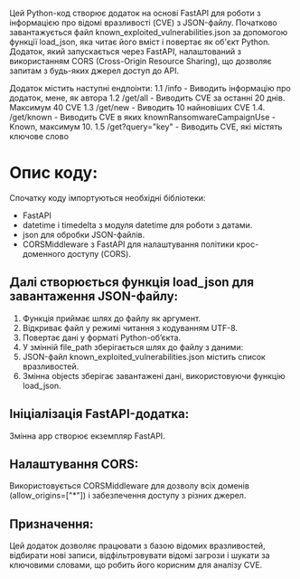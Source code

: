 Цей Python-код створює додаток на основі FastAPI для роботи з інформацією про відомі вразливості (CVE) з JSON-файлу. Початково завантажується файл known_exploited_vulnerabilities.json за допомогою функції load_json, яка читає його вміст і повертає як об'єкт Python. Додаток, який запускається через FastAPI, налаштований з використанням CORS (Cross-Origin Resource Sharing), що дозволяє запитам з будь-яких джерел доступ до API. 

Додаток містить наступні ендпоінти:
        1.1 /info - Виводить інформацію про додаток, мене, як автора
        1.2 /get/all - Виводить CVE за останні 20 днів. Максимум 40 CVE
        1.3 /get/new - Виводить 10 найновіших CVE
        1.4. /get/known - Виводить CVE в яких knownRansomwareCampaignUse - Known, максимум 10.
        1.5 /get?query="key" - Виводить CVE, які містять ключове слово

# Опис коду:
Спочатку коду імпортуються необхідні бібліотеки:
- FastAPI 
- datetime і timedelta з модуля datetime для роботи з датами.
- json для обробки JSON-файлів.
- CORSMiddleware з FastAPI для налаштування політики крос-доменного доступу (CORS).

## Далі створюється функція load_json для завантаження JSON-файлу:
1. Функція приймає шлях до файлу як аргумент.
2. Відкриває файл у режимі читання з кодуванням UTF-8.
3. Повертає дані у форматі Python-об’єкта.
4. У змінній file_path зберігається шлях до файлу з даними:
5. JSON-файл known_exploited_vulnerabilities.json містить список вразливостей.
6. Змінна objects зберігає завантажені дані, використовуючи функцію load_json.

## Ініціалізація FastAPI-додатка:
Змінна app створює екземпляр FastAPI.

## Налаштування CORS:
Використовується CORSMiddleware для дозволу всіх доменів (allow_origins=["*"]) і забезпечення доступу з різних джерел.

## Призначення:
Цей додаток дозволяє працювати з базою відомих вразливостей, відбирати нові записи, відфільтровувати відомі загрози і шукати за ключовими словами, що робить його корисним для аналізу CVE.






